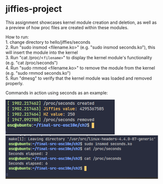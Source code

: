 # jiffies-project
This assignment showcases kernel module creation and deletion, as well as a preview of how proc files are created within these modules. <br />

How to run:<br />
    1. change directory to hello/jiffies/seconds<br />
    2. Run "sudo insmod <filename.ko>" (e.g. "sudo insmod seconds.ko"), this will insert the module into the kernel<br />
    3. Run "cat /proc/<`filename>`" to display the kernel module's functionality (e.g. "cat /proc/seconds")<br />
    4. Run "sudo rmmod <filename.ko>" to remove the module from the kernel (e.g. "sudo rmmod seconds.ko")<br />
    5. Run "dmesg" to verify that the kernel module was loaded and removed properly.<br />

Commands in action using seconds as an example:<br />

![Seconds-Process-Creation-And-Deletion](images/seconds-proc-created&removed.png)<br />
![Seconds-Process-Output](images/seconds-proc-output.png)<br />
